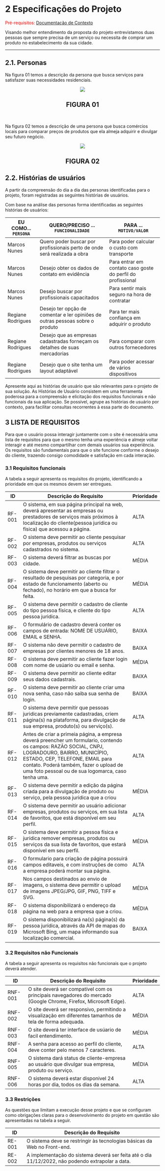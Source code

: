 # 2 Especificações do Projeto

<span style="color:red">Pré-requisitos: <a href="1-Documentação de Contexto.md"> Documentação de Contexto</a></span>

<p>Visando melhor entendimento da proposta do projeto entrevistamos duas pessoas que sempre precisa de um serviço ou necessita de comprar um produto no estabelecimento da sua cidade.</p>

<hr/>

## 2.1. Personas

<p>
Na figura 01 temos a descrição da persona que busca serviços para satisfazer suas necessidades residenciais. 
</p>

<p align="center">
<img src="img/Personas/Marcos-Nunes.PNG" >
</p>

<h2 align="center"> FIGURA 01</h2>
<br/>

<p>Na figura 02 temos a descrição de uma persona que busca comércios locais para comparar preços de produtos que ela almeja adquirir e divulgar seu futuro negócio.</p>
<p align="center">
<img src="img/Personas/Regiane-Rodrigues.PNG">
</p>

<h2 align="center"> FIGURA 02</h2>

## 2.2. Histórias de usuários

<p>A partir da compreensão do dia a dia das personas identificadas para o projeto, foram registradas as seguintes histórias de usuários.</p>

<p>
Com base na análise das personas forma identificadas as seguintes histórias de usuários:
</p>

| EU COMO... `PERSONA` | QUERO/PRECISO ... `FUNCIONALIDADE`                                            | PARA ... `MOTIVO/VALOR`                                     |
| -------------------- | ----------------------------------------------------------------------------- | ----------------------------------------------------------- |
| Marcos Nunes         | Quero poder buscar por profissionais perto de onde será realizada a obra      | Para poder calcular o custo com transporte                  |
| Marcos Nunes         | Desejo obter os dados de contato em evidência                                 | Para entrar em contato caso goste do perfil do profissional |
| Marcos Nunes         | Desejo buscar por profissionais capacitados                                   | Para sentir mais seguro na hora de contratar                |
| Regiane Rodrigues    | Desejo ter opção de comentar e ler opiniões de outras pessoas sobre o produto | Para ter mais confiança em adquirir o produto               |
| Regiane Rodrigues    | Desejo que as empresas cadastradas forneçam os detalhes de suas mercadorias   | Para comparar com outros fornecedores                       |
| Regiane Rodrigues    | Desejo que o site tenha um layout adaptável                                   | Para poder acessar de vários dispositivos                   |

<p>
Apresente aqui as histórias de usuário que são relevantes para o projeto de sua solução. As Histórias de Usuário consistem em uma ferramenta poderosa para a compreensão e elicitação dos requisitos funcionais e não funcionais da sua aplicação. Se possível, agrupe as histórias de usuário por contexto, para facilitar consultas recorrentes à essa parte do documento.
</p>

## 3 LISTA DE REQUISITOS

<p>
Para que o usuário possa interagir juntamente com o site é necessária uma lista de requisitos para que o mesmo tenha uma experiência e almeje voltar interagir e até mesmo compartilhar com demais usuários sua experiência. Os requisitos são fundamentais para que o site funcione conforme o desejo do cliente, trazendo consigo comodidade e satisfação em cada interação.
</p>

### 3.1 Requisitos funcionais

<p>
A tabela a seguir apresenta os requisitos do projeto, identificando a prioridade em que os mesmos devem ser entregues.
</p>

| ID     | Descrição do Requisito                                                                                                                                                     | Prioridade |
| ------ | -------------------------------------------------------------------------------------------------------------------------------------------------------------------------- | ---------- |
| RF-001 | O sistema, em sua página principal na web, deverá apresentar as empresas ou prestadores de serviços mais próximos à localização do cliente(pessoa jurídica ou física) que acessou a página.           | ALTA       |
| RF-002 | O sistema deve permitir ao cliente pesquisar por empresas, produtos ou serviços cadastrados no sistema.                                                                    | ALTA       |
| RF-003 | O sistema deverá filtrar as buscas por cidade.                                                                                                                              | MÉDIA      |
| RF-004 | O sistema deve permitir ao cliente filtrar o resultado de pesquisas por categoria, e por estado de funcionamento (aberto ou fechado), no horário em que a busca for feita. | MÉDIA      |
| RF-005 | O sistema deve permitir o cadastro de cliente do tipo pessoa física, e cliente do tipo pessoa juridica.                                                                                                                         | ALTA       |
|  RF-006 | O formulário de cadastro deverá conter os campos de entrada: NOME DE USUÁRIO, EMAIL e SENHA.                                                               | BAIXA       |
|  RF-007| O sistema não deve permitir o cadastro de empresas por clientes menores de 18 anos. | BAIXA       |
| RF-008 | O sistema deve permitir ao cliente fazer login com nome de usúario ou email e senha.                                                                                                                            | MÉDIA       |
| RF-009 | O sistema deve permitir ao cliente editar seus dados cadastrais.                                                                                                           | BAIXA       |
| RF-010 | O sistema deve permitir ao cliente criar uma nova senha, caso não saiba sua senha de login.                                                                                | BAIXA      |
| RF-011 | O sistema deve permitir que pessoas juridicas previamente cadastradas, criem página(s) na plataforma, para divulgação de sua empresa, produto(s) ou serviço(s).                              | ALTA       |
| RF-012 | Antes de criar a primeia página, a empresa deverá preencher um formulario, contendo os campos: RAZÃO SOCIAL, CNPJ, LOGRADOURO, BAIRRO, MUNICÍPIO, ESTADO, CEP, TELEFONE, EMAIL para contato. Poderá também, fazer o upload de uma foto pessoal ou de sua logomarca, caso tenha uma.| ALTA       |
| RF-013 | O sistema deve permitir a edição da página criada para a divulgação de produto ou serviço, pela pessoa juridica que a criou                                                | MÉDIA      |
| RF-014 | O sistema deve permitir ao usuário adicionar empresas, produtos ou serviços, em sua lista de favoritos, que está disponível em seu perfil.                                 | ALTA       |
| RF-015 | O sistema deve permitir a pessoa física e jurídica remover empresas, produtos ou serviços da sua lista de favoritos, que estará disponível em seu perfil.                                    | MÉDIA      |
| RF-016 | O formulario para criação de página possuirá campos editaveis, e com instruções de como a empresa poderá montar sua página.   | ALTA      | 
| RF-017 | Nos campos destinados ao envio de imagens, o sistema deve permitir o upload de imagens JPEG/JPG, GIF, PNG, TIFF e SVG.                                                                                                | MÉDIA      |
| RF-018 | O sistema disponibilizará o endereço da página na web para a empresa que a criou.                                                                                                      | MÉDIA      |
| RF-019 | O sistema disponibilizará na(s) página(s) da pessoa jurídica, através da API de mapas do Microsoft Bing, um mapa informando sua localização comercial.                             | BAIXA      |

### 3.2 Requisitos não Funcionais

<p>
A tabela a seguir apresenta os requisitos não funcionais que o projeto deverá atender.
</p>

| ID      | Descrição do Requisito                                                                                                                                                                                                                                                                                 | Prioridade |
| ------- | ------------------------------------------------------------------------------------------------------------------------------------------------------------------------------------------------------------------------------------------------------------------------------------------------------ | ---------- |
| RNF-001 | O site deverá ser compatível com os principais navegadores do mercado (Google Chrome, Firefox, Microsoft Edge).                                                                                                                                                                                          | ALTA       |
| RNF-002 | O site deverá ser responsivo, permitindo a visualização em diferentes tamanhos de tela de forma adequada.                                                                                                                                                                                                                | MÉDIA       |
| RNF-003 | O site deverá ter interface de usúario de facil entendimento.                                                                                                                                                                                         | MÉDIA       |
| RNF-004 | A senha para acesso ao perfil do cliente, deve conter pelo menos 7 caracteres.                                                                                                                                                                                          | ALTA       |
| RNF-005 | O sistema dará status de cliente-empresa ao usuário que divulgar sua empresa, produto ou serviço.                                                                                                                                                                                                      | MÉDIA       |
| RNF-006 | O sistema deverá estar disponivel 24 horas por dia, todos os dias da semana.                                                                                                                                                                                                      | ALTA       |

### 3.3 Restrições

<p>
As questões que limitam a execução desse projeto e que se configuram como obrigações claras para o desenvolvimento do projeto em questão são apresentadas na tabela a seguir.
</p>

| ID      | Descrição do Requisito                                                                                        |
| ------- | ------------------------------------------------------------------------------------------------------------- |
| RE-001 |O sistema deve se restringir às tecnologias básicas da Web no Front-end.                                        |
| RE-002 | A implementação do sistema deverá ser feita até o dia 11/12/2022, não podendo extrapolar a data.              |

